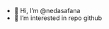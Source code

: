 - 👋 Hi, I’m @nedasafana
- 👀 I’m interested in repo github

<!---
nedasafana/nedasafana is a ✨ special ✨ repository because its `README.md` (this file) appears on your GitHub profile.
You can click the Preview link to take a look at your changes.
--->
